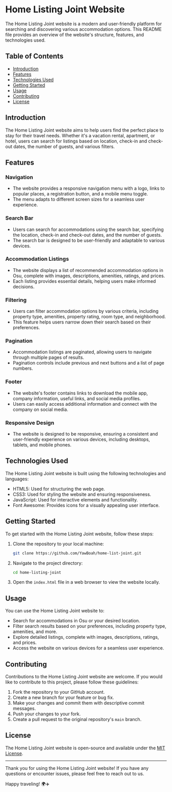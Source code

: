 # Home Listing Joint Website 

The Home Listing Joint website is a modern and user-friendly platform for searching and discovering various accommodation options. This README file provides an overview of the website's structure, features, and technologies used.

## Table of Contents

- [Introduction](#introduction)
- [Features](#features)
- [Technologies Used](#technologies-used)
- [Getting Started](#getting-started)
- [Usage](#usage)
- [Contributing](#contributing)
- [License](#license)

## Introduction

The Home Listing Joint website aims to help users find the perfect place to stay for their travel needs. Whether it's a vacation rental, apartment, or hotel, users can search for listings based on location, check-in and check-out dates, the number of guests, and various filters.

## Features

### Navigation

- The website provides a responsive navigation menu with a logo, links to popular places, a registration button, and a mobile menu toggle.
- The menu adapts to different screen sizes for a seamless user experience.

### Search Bar

- Users can search for accommodations using the search bar, specifying the location, check-in and check-out dates, and the number of guests.
- The search bar is designed to be user-friendly and adaptable to various devices.

### Accommodation Listings

- The website displays a list of recommended accommodation options in Osu, complete with images, descriptions, amenities, ratings, and prices.
- Each listing provides essential details, helping users make informed decisions.

### Filtering

- Users can filter accommodation options by various criteria, including property type, amenities, property rating, room type, and neighborhood.
- This feature helps users narrow down their search based on their preferences.

### Pagination

- Accommodation listings are paginated, allowing users to navigate through multiple pages of results.
- Pagination controls include previous and next buttons and a list of page numbers.

### Footer

- The website's footer contains links to download the mobile app, company information, useful links, and social media profiles.
- Users can easily access additional information and connect with the company on social media.

### Responsive Design

- The website is designed to be responsive, ensuring a consistent and user-friendly experience on various devices, including desktops, tablets, and mobile phones.

## Technologies Used

The Home Listing Joint website is built using the following technologies and languages:

- HTML5: Used for structuring the web page.
- CSS3: Used for styling the website and ensuring responsiveness.
- JavaScript: Used for interactive elements and functionality.
- Font Awesome: Provides icons for a visually appealing user interface.

## Getting Started

To get started with the Home Listing Joint website, follow these steps:

1. Clone the repository to your local machine:

   ```bash
   git clone https://github.com/YawBoah/home-list-joint.git
   ```

2. Navigate to the project directory:

   ```bash
   cd home-listing-joint
   ```

3. Open the `index.html` file in a web browser to view the website locally.

## Usage

You can use the Home Listing Joint website to:

- Search for accommodations in Osu or your desired location.
- Filter search results based on your preferences, including property type, amenities, and more.
- Explore detailed listings, complete with images, descriptions, ratings, and prices.
- Access the website on various devices for a seamless user experience.

## Contributing

Contributions to the Home Listing Joint website are welcome. If you would like to contribute to this project, please follow these guidelines:

1. Fork the repository to your GitHub account.
2. Create a new branch for your feature or bug fix.
3. Make your changes and commit them with descriptive commit messages.
4. Push your changes to your fork.
5. Create a pull request to the original repository's `main` branch.

## License

The Home Listing Joint website is open-source and available under the [MIT License](LICENSE).

---

Thank you for using the Home Listing Joint website! If you have any questions or encounter issues, please feel free to reach out to us.

Happy traveling! 🌍✈️
